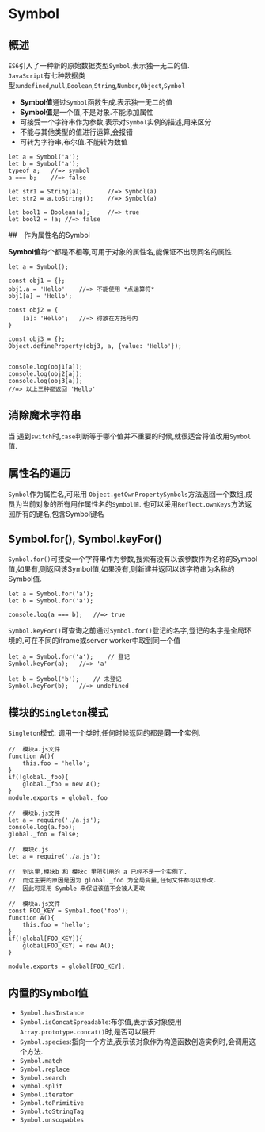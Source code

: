 # Symbol

## 概述
`ES6`引入了一种新的原始数据类型`Symbol`,表示独一无二的值.  
`JavaScript`有七种数据类型:`undefined`,`null`,`Boolean`,`String`,`Number`,`Object`,`Symbol`

* **Symbol值**通过`Symbol`函数生成.表示独一无二的值
* **Symbol值**是一个值,不是对象.不能添加属性  
* 可接受一个字符串作为参数,表示对`Symbol`实例的描述,用来区分
* 不能与其他类型的值进行运算,会报错
* 可转为字符串,布尔值.不能转为数值

```
let a = Symbol('a');
let b = Symbol('a');
typeof a;   //=> symbol
a === b;    //=> false

let str1 = String(a);       //=> Symbol(a)
let str2 = a.toString();    //=> Symbol(a)

let bool1 = Boolean(a);     //=> true
let bool2 = !a; //=> false
```

##　作为属性名的Symbol

**Symbol值**每个都是不相等,可用于对象的属性名,能保证不出现同名的属性.

```
let a = Symbol();

const obj1 = {};
obj1.a = 'Hello'    //=> 不能使用 *点运算符*
obj1[a] = 'Hello';

const obj2 = {
    [a]: 'Hello';   //=> 得放在方括号内
}

const obj3 = {};
Object.defineProperty(obj3, a, {value: 'Hello'});


console.log(obj1[a]);
console.log(obj2[a]);
console.log(obj3[a]);
//=> 以上三种都返回 'Hello'
```

## 消除魔术字符串

当 遇到`switch`时,`case`判断等于哪个值并不重要的时候,就很适合将值改用`Symbol`值.

## 属性名的遍历

`Symbol`作为属性名,可采用 `Object.getOwnPropertySymbols`方法返回一个数组,成员为当前对象的所有用作属性名的`Symbol值`.
也可以采用`Reflect.ownKeys`方法返回所有的键名,包含Symbol键名

## Symbol.for(), Symbol.keyFor()

`Symbol.for()`可接受一个字符串作为参数,搜索有没有以该参数作为名称的Symbol值,如果有,则返回该Symbol值,如果没有,则新建并返回以该字符串为名称的Symbol值.

```
let a = Symbol.for('a');
let b = Symbol.for('a');

console.log(a === b);   //=> true
```

`Symbol.keyFor()`可查询之前通过`Symbol.for()`登记的名字,登记的名字是全局环境的,可在不同的iframe或server worker中取到同一个值

```
let a = Symbol.for('a');    // 登记
Symbol.keyFor(a);   //=> 'a'

let b = Symbol('b');    // 未登记
Symbol.keyFor(b);   //=> undefined
```

## 模块的`Singleton`模式

`Singleton`模式: 调用一个类时,任何时候返回的都是**同一个**实例.

```
//  模块a.js文件
function A(){
    this.foo = 'hello';
}
if(!global._foo){
    global._foo = new A();
}
module.exports = global._foo

//  模块b.js文件
let a = require('./a.js');
console.log(a.foo);
global._foo = false;

//  模块c.js
let a = require('./a.js');

//  到这里,模块b 和 模块c 里所引用的 a 已经不是一个实例了.
//  而这主要的原因是因为 global._foo 为全局变量,任何文件都可以修改.
//  因此可采用 Symble 来保证该值不会被人更改

//  模块a.js文件
const FOO_KEY = Symbal.foo('foo');
function A(){
    this.foo = 'hello';
}
if(!global[FOO_KEY]){
    global[FOO_KEY] = new A();
}

module.exports = global[FOO_KEY];
```

## 内置的Symbol值

* `Symbol.hasInstance`
* `Symbol.isConcatSpreadable`:布尔值,表示该对象使用`Array.prototype.concat()`时,是否可以展开
* `Symbol.species`:指向一个方法,表示该对象作为构造函数创造实例时,会调用这个方法.
* `Symbol.match`
* `Symbol.replace`
* `Symbol.search`
* `Symbol.split`
* `Symbol.iterator`
* `Symbol.toPrimitive`
* `Symbol.toStringTag`
* `Symbol.unscopables`